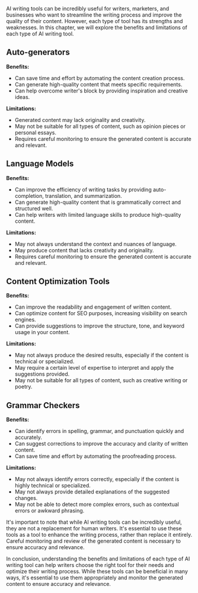 
AI writing tools can be incredibly useful for writers, marketers, and businesses who want to streamline the writing process and improve the quality of their content. However, each type of tool has its strengths and weaknesses. In this chapter, we will explore the benefits and limitations of each type of AI writing tool.

Auto-generators
---------------

**Benefits:**

* Can save time and effort by automating the content creation process.
* Can generate high-quality content that meets specific requirements.
* Can help overcome writer's block by providing inspiration and creative ideas.

**Limitations:**

* Generated content may lack originality and creativity.
* May not be suitable for all types of content, such as opinion pieces or personal essays.
* Requires careful monitoring to ensure the generated content is accurate and relevant.

Language Models
---------------

**Benefits:**

* Can improve the efficiency of writing tasks by providing auto-completion, translation, and summarization.
* Can generate high-quality content that is grammatically correct and structured well.
* Can help writers with limited language skills to produce high-quality content.

**Limitations:**

* May not always understand the context and nuances of language.
* May produce content that lacks creativity and originality.
* Requires careful monitoring to ensure the generated content is accurate and relevant.

Content Optimization Tools
--------------------------

**Benefits:**

* Can improve the readability and engagement of written content.
* Can optimize content for SEO purposes, increasing visibility on search engines.
* Can provide suggestions to improve the structure, tone, and keyword usage in your content.

**Limitations:**

* May not always produce the desired results, especially if the content is technical or specialized.
* May require a certain level of expertise to interpret and apply the suggestions provided.
* May not be suitable for all types of content, such as creative writing or poetry.

Grammar Checkers
----------------

**Benefits:**

* Can identify errors in spelling, grammar, and punctuation quickly and accurately.
* Can suggest corrections to improve the accuracy and clarity of written content.
* Can save time and effort by automating the proofreading process.

**Limitations:**

* May not always identify errors correctly, especially if the content is highly technical or specialized.
* May not always provide detailed explanations of the suggested changes.
* May not be able to detect more complex errors, such as contextual errors or awkward phrasing.

It's important to note that while AI writing tools can be incredibly useful, they are not a replacement for human writers. It's essential to use these tools as a tool to enhance the writing process, rather than replace it entirely. Careful monitoring and review of the generated content is necessary to ensure accuracy and relevance.

In conclusion, understanding the benefits and limitations of each type of AI writing tool can help writers choose the right tool for their needs and optimize their writing process. While these tools can be beneficial in many ways, it's essential to use them appropriately and monitor the generated content to ensure accuracy and relevance.

